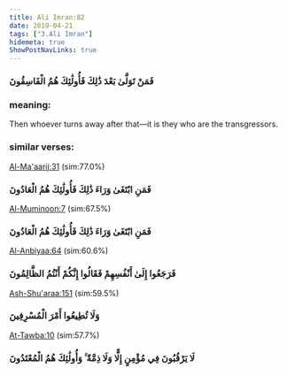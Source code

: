 ```yaml
---
title: Ali Imran:82
date: 2019-04-21
tags: ["3.Ali Imran"]
hidemeta: true 
ShowPostNavLinks: true 
---
```

### فَمَنْ تَوَلَّىٰ بَعْدَ ذَٰلِكَ فَأُولَٰئِكَ هُمُ الْفَاسِقُونَ
### meaning: 
Then whoever turns away after that—it is they who are the transgressors.
### similar verses: 

[Al-Ma'aarij:31](/70/31) (sim:77.0%)

### فَمَنِ ابْتَغَىٰ وَرَاءَ ذَٰلِكَ فَأُولَٰئِكَ هُمُ الْعَادُونَ

[Al-Muminoon:7](/23/7) (sim:67.5%)

### فَمَنِ ابْتَغَىٰ وَرَاءَ ذَٰلِكَ فَأُولَٰئِكَ هُمُ الْعَادُونَ

[Al-Anbiyaa:64](/21/64) (sim:60.6%)

### فَرَجَعُوا إِلَىٰ أَنْفُسِهِمْ فَقَالُوا إِنَّكُمْ أَنْتُمُ الظَّالِمُونَ

[Ash-Shu'araa:151](/26/151) (sim:59.5%)

### وَلَا تُطِيعُوا أَمْرَ الْمُسْرِفِينَ

[At-Tawba:10](/9/10) (sim:57.7%)

### لَا يَرْقُبُونَ فِي مُؤْمِنٍ إِلًّا وَلَا ذِمَّةً ۚ وَأُولَٰئِكَ هُمُ الْمُعْتَدُونَ
